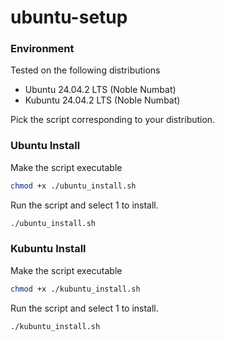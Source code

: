 # ubuntu-setup

### Environment

Tested on the following distributions
  - Ubuntu 24.04.2 LTS (Noble Numbat)
  - Kubuntu 24.04.2 LTS (Noble Numbat)

Pick the script corresponding to your distribution.

### Ubuntu Install

Make the script executable
```bash
chmod +x ./ubuntu_install.sh
```

Run the script and select 1 to install.
```bash
./ubuntu_install.sh
```

### Kubuntu Install

Make the script executable
```bash
chmod +x ./kubuntu_install.sh
```

Run the script and select 1 to install.
```bash
./kubuntu_install.sh
```
